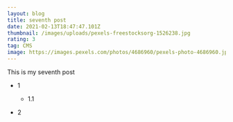 ```yaml
---
layout: blog
title: seventh post
date: 2021-02-13T18:47:47.101Z
thumbnail: /images/uploads/pexels-freestocksorg-1526238.jpg
rating: 3
tag: CMS
image: https://images.pexels.com/photos/4686960/pexels-photo-4686960.jpeg?auto=compress&cs=tinysrgb&dpr=2&h=750&w=1260
---
```

This is my seventh post

* 1

  * 1.1

 * 2